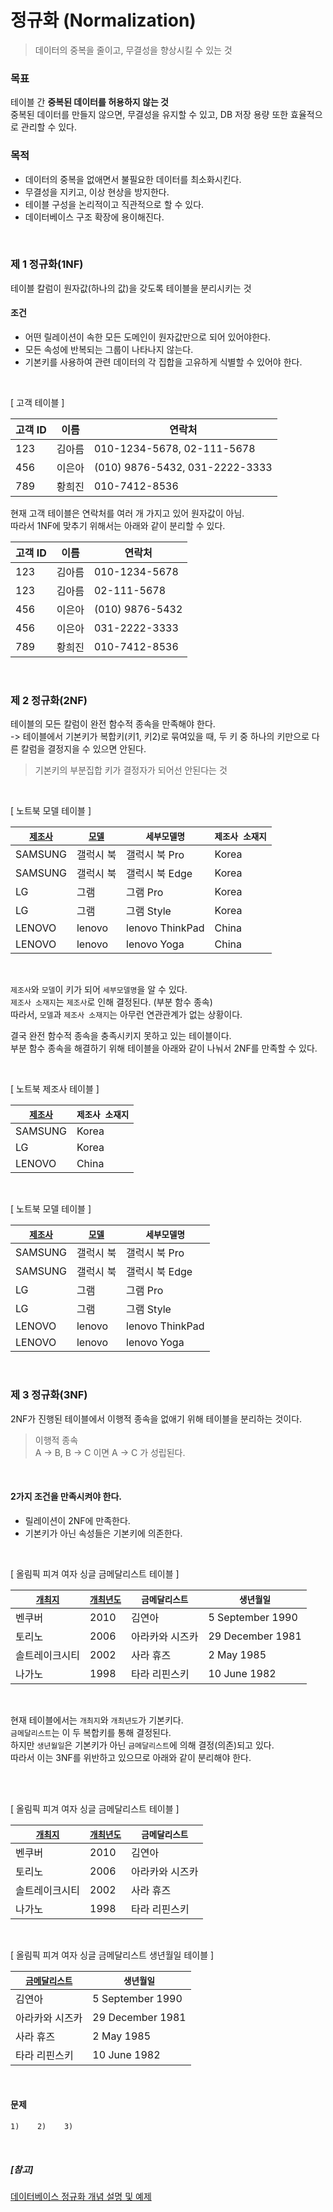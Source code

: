 # 정규화 (Normalization)

> 데이터의 중복을 줄이고, 무결성을 향상시킬 수 있는 것

### 목표
테이블 간 **중복된 데이터를 허용하지 않는 것**  
중복된 데이터를 만들지 않으면, 무결성을 유지할 수 있고, DB 저장 용량 또한 효율적으로 관리할 수 있다.

### 목적
- 데이터의 중복을 없애면서 불필요한 데이터를 최소화시킨다.
- 무결성을 지키고, 이상 현상을 방지한다.
- 테이블 구성을 논리적이고 직관적으로 할 수 있다.
- 데이터베이스 구조 확장에 용이해진다.

<br>

### 제 1 정규화(1NF)

테이블 칼럼이 원자값(하나의 값)을 갖도록 테이블을 분리시키는 것

#### 조건
- 어떤 릴레이션이 속한 모든 도메인이 원자값만으로 되어 있어야한다.
- 모든 속성에 반복되는 그룹이 나타나지 않는다.
- 기본키를 사용하여 관련 데이터의 각 집합을 고유하게 식별할 수 있어야 한다.

<br>

[ 고객 테이블 ]

| 고객 ID | 이름 | 연락처 |
| --- | --- | --- |
| 123 | 김아름 | 010-1234-5678, 02-111-5678 |
| 456 | 이은아 | (010) 9876-5432, 031-2222-3333 |
| 789 | 황희진 | 010-7412-8536 |

현재 고객 테이블은 연락처를 여러 개 가지고 있어 원자값이 아님.  
따라서 1NF에 맞추기 위해서는 아래와 같이 분리할 수 있다.

| 고객 ID | 이름 | 연락처 |
| --- | --- | --- |
| 123 | 김아름 | 010-1234-5678 |
| 123 | 김아름 | 02-111-5678 |
| 456 | 이은아 | (010) 9876-5432 |
| 456 | 이은아 | 031-2222-3333 |
| 789 | 황희진 | 010-7412-8536 |

<br>

### 제 2 정규화(2NF)

테이블의 모든 칼럼이 완전 함수적 종속을 만족해야 한다.  
-> 테이블에서 기본키가 복합키(키1, 키2)로 묶여있을 때, 두 키 중 하나의 키만으로 다른 칼럼을 결정지을 수 있으면 안된다.

> 기본키의 부분집합 키가 결정자가 되어선 안된다는 것

<br>

[ 노트북 모델 테이블 ]

| <u>`제조사`</u> | <u>`모델`</u> | `세부모델명` | `제조사 소재지` |
| --- | --- | --- | --- |
| SAMSUNG | 갤럭시 북 | 갤럭시 북 Pro | Korea |
| SAMSUNG | 갤럭시 북 | 갤럭시 북 Edge | Korea |
| LG | 그램 | 그램 Pro | Korea |
| LG | 그램 | 그램 Style | Korea |
| LENOVO | lenovo | lenovo ThinkPad | China |
| LENOVO | lenovo | lenovo Yoga | China |

<br>

`제조사`와 `모델`이 키가 되어 `세부모델명`을 알 수 있다.  
`제조사 소재지`는 `제조사`로 인해 결정된다. (부분 함수 종속)  
따라서, `모델`과 `제조사 소재지`는 아무런 연관관계가 없는 상황이다.  

결국 완전 함수적 종속을 충족시키지 못하고 있는 테이블이다.  
부분 함수 종속을 해결하기 위해 테이블을 아래와 같이 나눠서 2NF를 만족할 수 있다.

<br>

[ 노트북 제조사 테이블 ]

| <u>`제조사`</u> | `제조사 소재지` |
| --- | --- |
| SAMSUNG | Korea |
| LG | Korea |
| LENOVO | China |

<br>

[ 노트북 모델 테이블 ]

| <u>`제조사`</u> | <u>`모델`</u> | `세부모델명` |
| --- | --- | --- |
| SAMSUNG | 갤럭시 북 | 갤럭시 북 Pro |
| SAMSUNG | 갤럭시 북 | 갤럭시 북 Edge |
| LG | 그램 | 그램 Pro |
| LG | 그램 | 그램 Style |
| LENOVO | lenovo | lenovo ThinkPad |
| LENOVO | lenovo | lenovo Yoga |

<br>

### 제 3 정규화(3NF)

2NF가 진행된 테이블에서 이행적 종속을 없애기 위해 테이블을 분리하는 것이다.

> 이행적 종속  
> A → B, B → C 이면 A → C 가 성립된다.

<br>

#### 2가지 조건을 만족시켜야 한다.
- 릴레이션이 2NF에 만족한다.
- 기본키가 아닌 속성들은 기본키에 의존한다.

<br>

[ 올림픽 피겨 여자 싱글 금메달리스트 테이블 ]

| <u>`개최지`</u> | <u>`개최년도`</u> | `금메달리스트` | `생년월일` |
| --- | --- | --- | --- |
| 벤쿠버 | 2010 | 김연아 | 5 September 1990 |
| 토리노 | 2006 | 아라카와 시즈카 | 29 December 1981 |
| 솔트레이크시티 | 2002 | 사라 휴즈 | 2 May 1985 |
| 나가노 | 1998 | 타라 리핀스키 | 10 June 1982 |

<br>

현재 테이블에서는 `개최지`와 `개최년도`가 기본키다.  
`금메달리스트`는 이 두 복합키를 통해 결정된다.  
하지만 `생년월일`은 기본키가 아닌 `금메달리스트`에 의해 결정(의존)되고 있다.  
따라서 이는 3NF를 위반하고 있으므로 아래와 같이 분리해야 한다.

<br>

<br>

[ 올림픽 피겨 여자 싱글 금메달리스트 테이블 ]

| <u>`개최지`</u> | <u>`개최년도`</u> | `금메달리스트` |
| --- | --- | --- |
| 벤쿠버 | 2010 | 김연아 |
| 토리노 | 2006 | 아라카와 시즈카 |
| 솔트레이크시티 | 2002 | 사라 휴즈 |
| 나가노 | 1998 | 타라 리핀스키 |

<br>

[ 올림픽 피겨 여자 싱글 금메달리스트 생년월일 테이블 ]

| <u>`금메달리스트`</u> | `생년월일` |
| --- | --- |
| 김연아 | 5 September 1990 |
| 아라카와 시즈카 | 29 December 1981 |
| 사라 휴즈 | 2 May 1985 |
| 타라 리핀스키 | 10 June 1982 |

<br>

#### 문제

    
    1)    2)    3) 

<br>

##### [참고]
[데이터베이스 정규화 개념 설명 및 예제](<https://wkdtjsgur100.github.io/database-normalization/>)
